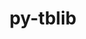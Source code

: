 ---
title: "py-tblib"
layout: cache
categories: [package, develop]
meta: {"versions": ["1.6.0"], "compilers": ["gcc@=11.1.0", "gcc@=11.4.0", "oneapi@=2023.2.0"], "oss": ["ubuntu20.04"], "platforms": ["linux"], "targets": ["aarch64", "ppc64le", "x86_64", "x86_64_v3"], "stacks": ["e4s", "e4s-arm", "e4s-oneapi", "e4s-power", "root"], "num_specs": 12, "num_specs_by_stack": {"root": 12, "e4s-arm": 1, "e4s-power": 4, "e4s-oneapi": 3, "e4s": 4}}
spec_details: [{"hash": "digepmrcplkhs56rgat7rcatcluo3m6p", "compiler": "gcc@=11.4.0", "versions": ["1.6.0"], "os": "ubuntu20.04", "platform": "linux", "target": "aarch64", "variants": ["build_system=python_pip"], "stacks": ["root", "e4s-arm"], "size": "-", "tarball": "https://binaries.spack.io/develop/build_cache/linux-ubuntu20.04-aarch64/gcc-11.4.0/py-tblib-1.6.0/linux-ubuntu20.04-aarch64-gcc-11.4.0-py-tblib-1.6.0-digepmrcplkhs56rgat7rcatcluo3m6p.spack"}, {"hash": "gm4mnqbliurygmdsgvoicqobmqfd6dmi", "compiler": "gcc@=11.1.0", "versions": ["1.6.0"], "os": "ubuntu20.04", "platform": "linux", "target": "ppc64le", "variants": ["build_system=python_pip"], "stacks": ["root", "e4s-power"], "size": "-", "tarball": "https://binaries.spack.io/develop/build_cache/linux-ubuntu20.04-ppc64le/gcc-11.1.0/py-tblib-1.6.0/linux-ubuntu20.04-ppc64le-gcc-11.1.0-py-tblib-1.6.0-gm4mnqbliurygmdsgvoicqobmqfd6dmi.spack"}, {"hash": "ltwaepog2tv2gfaf4xh2d22edvdzfgdb", "compiler": "gcc@=11.1.0", "versions": ["1.6.0"], "os": "ubuntu20.04", "platform": "linux", "target": "ppc64le", "variants": ["build_system=python_pip"], "stacks": ["root", "e4s-power"], "size": "-", "tarball": "https://binaries.spack.io/develop/build_cache/linux-ubuntu20.04-ppc64le/gcc-11.1.0/py-tblib-1.6.0/linux-ubuntu20.04-ppc64le-gcc-11.1.0-py-tblib-1.6.0-ltwaepog2tv2gfaf4xh2d22edvdzfgdb.spack"}, {"hash": "i2ltw2ikg65ue4fhk6if4css7zes3ea3", "compiler": "gcc@=11.1.0", "versions": ["1.6.0"], "os": "ubuntu20.04", "platform": "linux", "target": "ppc64le", "variants": ["build_system=python_pip"], "stacks": ["root", "e4s-power"], "size": "-", "tarball": "https://binaries.spack.io/develop/build_cache/linux-ubuntu20.04-ppc64le/gcc-11.1.0/py-tblib-1.6.0/linux-ubuntu20.04-ppc64le-gcc-11.1.0-py-tblib-1.6.0-i2ltw2ikg65ue4fhk6if4css7zes3ea3.spack"}, {"hash": "6tvks5e5epfboayzykwkykwzaebjubnp", "compiler": "gcc@=11.1.0", "versions": ["1.6.0"], "os": "ubuntu20.04", "platform": "linux", "target": "ppc64le", "variants": ["build_system=python_pip"], "stacks": ["root", "e4s-power"], "size": "-", "tarball": "https://binaries.spack.io/develop/build_cache/linux-ubuntu20.04-ppc64le/gcc-11.1.0/py-tblib-1.6.0/linux-ubuntu20.04-ppc64le-gcc-11.1.0-py-tblib-1.6.0-6tvks5e5epfboayzykwkykwzaebjubnp.spack"}, {"hash": "b76r5763ao2bw4zhg736vhp5gkqnporf", "compiler": "oneapi@=2023.2.0", "versions": ["1.6.0"], "os": "ubuntu20.04", "platform": "linux", "target": "x86_64", "variants": ["build_system=python_pip"], "stacks": ["e4s-oneapi", "root"], "size": "-", "tarball": "https://binaries.spack.io/develop/build_cache/linux-ubuntu20.04-x86_64/oneapi-2023.2.0/py-tblib-1.6.0/linux-ubuntu20.04-x86_64-oneapi-2023.2.0-py-tblib-1.6.0-b76r5763ao2bw4zhg736vhp5gkqnporf.spack"}, {"hash": "dvpkbcgg3cfej4sxuvzjrb7qpbutzry3", "compiler": "oneapi@=2023.2.0", "versions": ["1.6.0"], "os": "ubuntu20.04", "platform": "linux", "target": "x86_64", "variants": ["build_system=python_pip"], "stacks": ["e4s-oneapi", "root"], "size": "-", "tarball": "https://binaries.spack.io/develop/build_cache/linux-ubuntu20.04-x86_64/oneapi-2023.2.0/py-tblib-1.6.0/linux-ubuntu20.04-x86_64-oneapi-2023.2.0-py-tblib-1.6.0-dvpkbcgg3cfej4sxuvzjrb7qpbutzry3.spack"}, {"hash": "x6zdnymlmxx7abhm3536quix5u6muldh", "compiler": "oneapi@=2023.2.0", "versions": ["1.6.0"], "os": "ubuntu20.04", "platform": "linux", "target": "x86_64", "variants": ["build_system=python_pip"], "stacks": ["e4s-oneapi", "root"], "size": "-", "tarball": "https://binaries.spack.io/develop/build_cache/linux-ubuntu20.04-x86_64/oneapi-2023.2.0/py-tblib-1.6.0/linux-ubuntu20.04-x86_64-oneapi-2023.2.0-py-tblib-1.6.0-x6zdnymlmxx7abhm3536quix5u6muldh.spack"}, {"hash": "evfuxn7z66kqc22sdelnjqeluw644rql", "compiler": "gcc@=11.1.0", "versions": ["1.6.0"], "os": "ubuntu20.04", "platform": "linux", "target": "x86_64_v3", "variants": ["build_system=python_pip"], "stacks": ["root", "e4s"], "size": "-", "tarball": "https://binaries.spack.io/develop/build_cache/linux-ubuntu20.04-x86_64_v3/gcc-11.1.0/py-tblib-1.6.0/linux-ubuntu20.04-x86_64_v3-gcc-11.1.0-py-tblib-1.6.0-evfuxn7z66kqc22sdelnjqeluw644rql.spack"}, {"hash": "j4u3oro7cbkaecrkjf5odtxx2qlm62pc", "compiler": "gcc@=11.1.0", "versions": ["1.6.0"], "os": "ubuntu20.04", "platform": "linux", "target": "x86_64_v3", "variants": ["build_system=python_pip"], "stacks": ["root", "e4s"], "size": "-", "tarball": "https://binaries.spack.io/develop/build_cache/linux-ubuntu20.04-x86_64_v3/gcc-11.1.0/py-tblib-1.6.0/linux-ubuntu20.04-x86_64_v3-gcc-11.1.0-py-tblib-1.6.0-j4u3oro7cbkaecrkjf5odtxx2qlm62pc.spack"}, {"hash": "qjciwa5udllds7k5ykhoxhpau3t6ys4j", "compiler": "gcc@=11.1.0", "versions": ["1.6.0"], "os": "ubuntu20.04", "platform": "linux", "target": "x86_64_v3", "variants": ["build_system=python_pip"], "stacks": ["root", "e4s"], "size": "-", "tarball": "https://binaries.spack.io/develop/build_cache/linux-ubuntu20.04-x86_64_v3/gcc-11.1.0/py-tblib-1.6.0/linux-ubuntu20.04-x86_64_v3-gcc-11.1.0-py-tblib-1.6.0-qjciwa5udllds7k5ykhoxhpau3t6ys4j.spack"}, {"hash": "6udune2t4qw72d5fftdrc2gge4llnzgd", "compiler": "gcc@=11.1.0", "versions": ["1.6.0"], "os": "ubuntu20.04", "platform": "linux", "target": "x86_64_v3", "variants": ["build_system=python_pip"], "stacks": ["root", "e4s"], "size": "-", "tarball": "https://binaries.spack.io/develop/build_cache/linux-ubuntu20.04-x86_64_v3/gcc-11.1.0/py-tblib-1.6.0/linux-ubuntu20.04-x86_64_v3-gcc-11.1.0-py-tblib-1.6.0-6udune2t4qw72d5fftdrc2gge4llnzgd.spack"}]
---